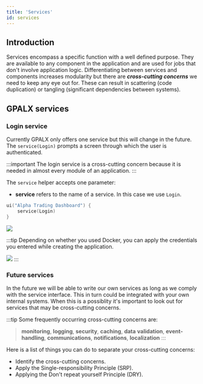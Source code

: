 ```yaml
---
title: 'Services'
id: services
---
```


## Introduction

Services encompass a specific function with a well defined purpose. They are available to any component in the application and are used for jobs that don't involve application logic. Differentiating between services and components increases modularity but there are **_cross-cutting concerns_** we need to keep any eye out for. These can result in scattering (code duplication) or tangling (significant dependencies between systems).

## GPALX services

### Login service

Currently GPALX only offers one service but this will change in the future. The `service(Login)` prompts a screen through which the user is authenticated.

:::important
The login service is a cross-cutting concern because it is needed in almost every module of an application.
:::

The `service` helper accepts one parameter:

- **service** refers to the name of a service. In this case we use `Login`.

```kotlin
ui("Alpha Trading Dashboard") {
    service(Login)
}
```

![](/img/login-screen.PNG)

:::tip
Depending on whether you used Docker, you can apply the credentials you entered while creating the application.

![](/img/cred-screen.PNG)
:::

### Future services

In the future we will be able to write our own services as long as we comply with the service interface. This in turn could be integrated with your own internal systems. When this is a possiblity it's important to look out for services that may be cross-cutting concerns.

:::tip
Some frequently occurring cross-cutting concerns are:
> **monitoring**, **logging**, **security**, **caching**, **data** **validation**, **event-handling**, **communications**, **notifications**, **localization**
:::

Here is a list of things you can do to separate your cross-cutting concerns:

- Identify the cross-cutting concerns.
- Apply the Single-responsibility Principle (SRP). 
- Applying the Don't repeat yourself Principle (DRY).

